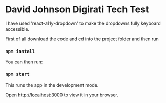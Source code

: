 # David Johnson Digirati Tech Test

I have used 'react-a11y-dropdown' to make the dropdowns fully keyboard accessible.

First of all download the code and cd into the project folder and then run

### `npm install`

You can then run:

### `npm start`

This runs the app in the development mode.

Open [http://localhost:3000](http://localhost:3000) to view it in your browser.



